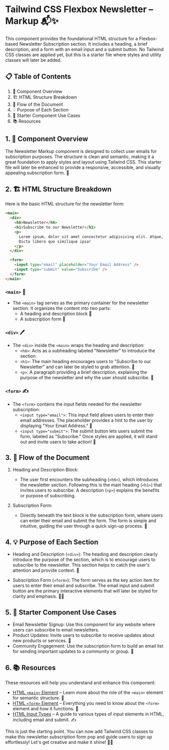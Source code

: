# Tailwind CSS Flexbox Newsletter – Markup 📬✨

This component provides the foundational HTML structure for a Flexbox-based Newsletter Subscription section. It includes a heading, a brief description, and a form with an email input and a submit button. No Tailwind CSS classes are applied yet, but this is a starter file where styles and utility classes will later be added.

## 📋 Table of Contents

1. 🌟 Component Overview
2. 🏗️ HTML Structure Breakdown
3. 🔄 Flow of the Document
4. 💡 Purpose of Each Section
5. 🧩 Starter Component Use Cases
6. 📚 Resources

## 1. 🌟 Component Overview

The Newsletter Markup component is designed to collect user emails for subscription purposes. The structure is clean and semantic, making it a great foundation to apply styles and layout using Tailwind CSS. This starter file will later be enhanced to provide a responsive, accessible, and visually appealing subscription form. 💌

## 2. 🏗️ HTML Structure Breakdown

Here is the basic HTML structure for the newsletter form:

```html
<main>
  <div>
    <h6>Newsletter</h6>
    <h1>Subscribe to our Newsletter</h1>
    <p>
      Lorem ipsum, dolor sit amet consectetur adipisicing elit. Atque, tempore?
      Dicta libero quo similique ipsa!
    </p>
  </div>

  <form>
    <input type="email" placeholder="Your Email Address" />
    <input type="submit" value="Subscribe" />
  </form>
</main>
```

### `<main>` 📧

- The `<main>` tag serves as the primary container for the newsletter section. It organizes the content into two parts:
  - A heading and description block 📝
  - A subscription form 📨

### `<div>` 🖊️

- The `<div>` inside the `<main>` wraps the heading and description:
  - `<h6>`: Acts as a subheading labeled "Newsletter" to introduce the section.
  - `<h1>`: The main heading encourages users to "Subscribe to our Newsletter" and can later be styled to grab attention. 🌟
  - `<p>`: A paragraph providing a brief description, explaining the purpose of the newsletter and why the user should subscribe. 📜

### `<form>` ✍️

- The `<form>` contains the input fields needed for the newsletter subscription:
  - `<input type="email">`: This input field allows users to enter their email addresses. The placeholder provides a hint to the user by displaying "Your Email Address." 📨
  - `<input type="submit">`: The submit button lets users submit the form, labeled as "Subscribe." Once styles are applied, it will stand out and invite users to take action! 💬

## 3. 🔄 Flow of the Document

1. Heading and Description Block:

   - The user first encounters the subheading (`<h6>`), which introduces the newsletter section. Following this is the main heading (`<h1>`) that invites users to subscribe. A description (`<p>`) explains the benefits or purpose of subscribing.

2. Subscription Form:
   - Directly beneath the text block is the subscription form, where users can enter their email and submit the form. The form is simple and intuitive, guiding the user through a quick sign-up process. 🚀

## 4. 💡 Purpose of Each Section

- Heading and Description (`<div>`): The heading and description clearly introduce the purpose of the section, which is to encourage users to subscribe to the newsletter. This section helps to catch the user's attention and provide context. 📝

- Subscription Form (`<form>`): The form serves as the key action item for users to enter their email and subscribe. The email input and submit button are the primary interactive elements that will later be styled for clarity and emphasis. 📧✨

## 5. 🧩 Starter Component Use Cases

- Email Newsletter Signup: Use this component for any website where users can subscribe to email newsletters.
- Product Updates: Invite users to subscribe to receive updates about new products or services. 📢
- Community Engagement: Use the subscription form to build an email list for sending important updates to a community or group. 🤝

## 6. 📚 Resources

These resources will help you understand and enhance this component:

- [HTML `<main>` Element](https://developer.mozilla.org/en-US/docs/Web/HTML/Element/main) – Learn more about the role of the `<main>` element for semantic structure. 📖
- [HTML `<form>` Element](https://developer.mozilla.org/en-US/docs/Web/HTML/Element/form) – Everything you need to know about the `<form>` element and how it functions. 📝
- [HTML Input Types](https://developer.mozilla.org/en-US/docs/Web/HTML/Element/input) – A guide to various types of input elements in HTML, including email and submit. ✍️

This is just the starting point. You can now add Tailwind CSS classes to make this newsletter subscription form pop and guide users to sign up effortlessly! Let's get creative and make it shine! 🎨✨
